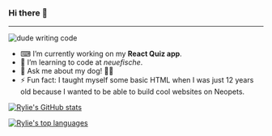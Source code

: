 ### Hi there 👋
---

![dude writing code](https://media.giphy.com/media/5ntdy5Ban1dIY/giphy.gif)


- ⌨ I’m currently working on my **React Quiz app**.
- 🐠 I’m learning to code at *neuefische*.
- 💬 Ask me about my dog! 🐕‍🦺
- ⚡ Fun fact: I taught myself some basic HTML when I was just 12 years old because I wanted to be able to build cool websites on Neopets.

[![Rylie's GitHub stats](https://github-readme-stats.vercel.app/api?username=ryliecc&show_icons=true&theme=gruvbox_light)](https://github.com/anuraghazra/github-readme-stats)

[![Rylie's top languages](https://github-readme-stats.vercel.app/api/top-langs/?username=ryliecc&layout=donut)](https://github.com/anuraghazra/github-readme-stats)
